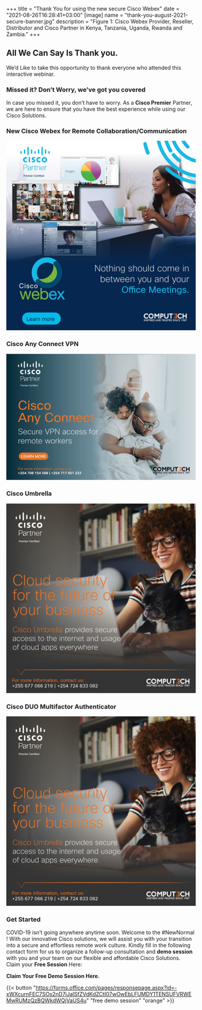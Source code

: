 +++
title = "Thank You for using  the new secure Cisco Webex"
date = "2021-08-26T16:28:41+03:00"
[image]
  name = "thank-you-august-2021-secure-banner.jpg"
  description = "Figure 1: Cisco Webex Provider, Reseller, Distributor and Cisco Partner in Kenya, Tanzania, Uganda, Rwanda and Zambia."
+++



## All We Can Say Is Thank you.

We’d Like to take this opportunity to thank everyone who attended this interactive webinar.
 
### Missed it? Don’t Worry, we’ve got you covered

In case you missed it, you don’t have to worry. As a __Cisco Premier__ Partner, we are here to ensure that you have the best experience while using our Cisco Solutions. 

### New Cisco Webex for Remote Collaboration/Communication

![Figure 2: Cisco Webex Provider, Distributor, Reseller and Cisco Premier Partner in Kenya, Uganda, Tanzania, Rwanda and Zambia.](/images/cisco-webex-social-media-august-2021-posts.jpg)

### Cisco Any Connect VPN

![Figure 3: Cisco Any Connect Provider, Reseller, Distributor in Kenya, Tanzania, Uganda, Rwanda and Zambia.](/images/cisco-any-connect-blog-august-2021-post.jpg)

### Cisco Umbrella

![Figure 4: Cisco Umbrella Provider, Reseller, Distributor and Partner in Kenya, Tanzania, Uganda, Rwanda and Zambia](/images/cisco-umbrella-q2-communications-august-2021.jpg)


### Cisco DUO Multifactor Authenticator

![Figure 5: Cisco Duo MFA Provider, Reseller, Distributor and Partner in Kenya, Tanzania, Rwanda and Zambia](/images/cisco-umbrella-q2-communications-august-2021.jpg)

### Get Started

COVID-19 isn’t going anywhere anytime soon. Welcome to the #NewNormal ! With our innovative Cisco solutions, we will assist you with your transition into a secure and effortless remote work culture.
Kindly fill in the following contact form for us to organize a follow-up  consultation and __demo session__ with you and your team on our flexible and affordable Cisco Solutions. Claim your __Free Session__ Here: 

__Claim Your Free Demo Session Here.__

{{< button "https://forms.office.com/pages/responsepage.aspx?id=-xWXcurnFEC7SOs2nD7iJaISfZVdKdZCtI07wOwEbLFUMDY1TENSUFVRWEMwRUMzQzBQWkdWQjVaUS4u" "free demo session" "orange" >}}

